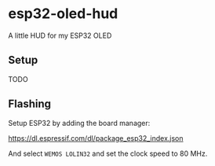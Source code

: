 # esp32-oled-hud
A little HUD for my ESP32 OLED

## Setup

TODO

## Flashing

Setup ESP32 by adding the board manager:

https://dl.espressif.com/dl/package_esp32_index.json

And select `WEMOS LOLIN32` and set the clock speed to 80 MHz.
